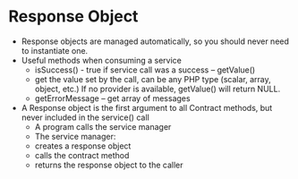 # Response Object

* Response objects are managed automatically, so you should never need to instantiate one.
* Useful methods when consuming a service
  * isSuccess\(\) - true if service call was a success – getValue\(\)
  * get the value set by the call, can be any PHP type \(scalar, array, object, etc.\) If no provider is available, getValue\(\) will return NULL.
  * getErrorMessage – get array of messages
* A Response object is the first argument to all Contract methods, but never included in the service\(\) call
  * A program calls the service manager
  * The service manager:
  * creates a response object
  * calls the contract method
  * returns the response object to the caller

